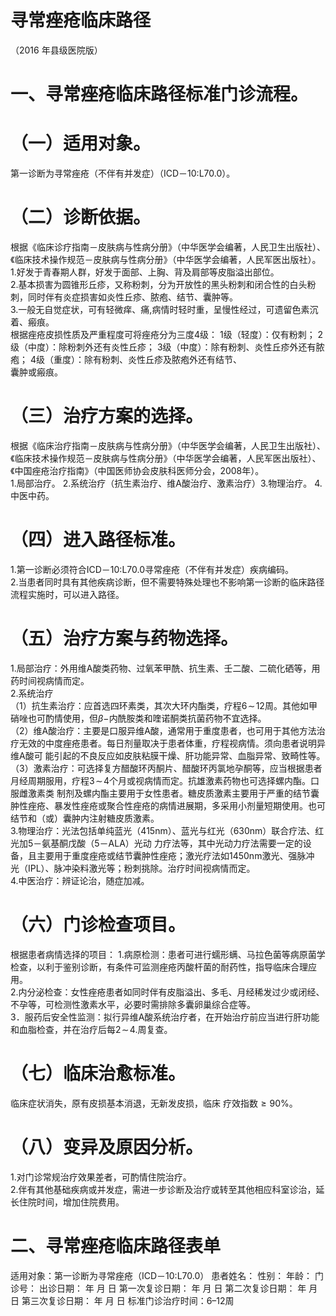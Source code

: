 # 寻常痤疮临床路径  
（2016 年县级医院版）  
# 一、寻常痤疮临床路径标准门诊流程。  
# （一）适用对象。  
第一诊断为寻常痤疮（不伴有并发症）（ICD－10:L70.0）。  
# （二）诊断依据。  
根据《临床诊疗指南－皮肤病与性病分册》（中华医学会编著，人民卫生出版社）、《临床技术操作规范－皮肤病与性病分册》（中华医学会编著，人民军医出版社）。  
1.好发于青春期人群，好发于面部、上胸、背及肩部等皮脂溢出部位。  
2.基本损害为圆锥形丘疹，又称粉刺，分为开放性的黑头粉刺和闭合性的白头粉刺，同时伴有炎症损害如炎性丘疹、脓疱、结节、囊肿等。  
3.一般无自觉症状，可有轻微痒、痛,病情时轻时重，呈慢性经过，可遗留色素沉着、瘢痕。  
根据痤疮皮损性质及严重程度可将痤疮分为三度4级： 1级（轻度）：仅有粉刺； 2级（中度）：除粉刺外还有炎性丘疹； 3级（中度）：除有粉刺、炎性丘疹外还有脓疱； 4级（重度）：除有粉刺、炎性丘疹及脓疱外还有结节、  
囊肿或瘢痕。  
# （三）治疗方案的选择。  
根据《临床治疗指南－皮肤病与性病分册》（中华医学会编著，人民卫生出版社）、《临床技术操作规范－皮肤病与性病分册》（中华医学会编著，人民军医出版社）、《中国痤疮治疗指南》（中国医师协会皮肤科医师分会，2008年）。  
1.局部治疗。 2.系统治疗（抗生素治疗、维A酸治疗、激素治疗）3.物理治疗。 4.中医中药。  
# （四）进入路径标准。  
1.第一诊断必须符合ICD－10:L70.0寻常痤疮（不伴有并发症）疾病编码。  
2.当患者同时具有其他疾病诊断，但不需要特殊处理也不影响第一诊断的临床路径流程实施时，可以进入路径。  
# （五）治疗方案与药物选择。  
1.局部治疗：外用维A酸类药物、过氧苯甲酰、抗生素、壬二酸、二硫化硒等，用药时间视病情而定。  
2.系统治疗  
（1）抗生素治疗：应首选四环素类，其次大环内酯类，疗程$6\!\sim\!12$周。其他如甲硝唑也可酌情使用，但$\beta-$内酰胺类和喹诺酮类抗菌药物不宜选择。  
（2）维A酸治疗：主要是口服异维A酸，通常用于重度患者，也可用于其他方法治疗无效的中度痤疮患者。每日剂量取决于患者体重，疗程视病情。须向患者说明异维A酸可 能引起的不良反应如皮肤粘膜干燥、肝功能异常、血脂异常、致畸性等。  
（3）激素治疗：可选择复方醋酸环丙酮片、醋酸环丙氯地孕酮等，应当根据患者月经周期服用，疗程$3\!\sim\!4$个月或视病情而定。抗雄激素药物也可选择螺内酯。口服雌激素类 制剂及螺内酯主要用于女性患者。糖皮质激素主要用于严重的结节囊肿性痤疮、暴发性痤疮或聚合性痤疮的病情进展期，多采用小剂量短期使用。也可结节和（或）囊肿内注射糖皮质激素。  
3.物理治疗：光法包括单纯蓝光（415nm）、蓝光与红光（630nm）联合疗法、红光加5－氨基酮戊酸（5－ALA）光动 力疗法等，其中光动力疗法需要一定的设备，且主要用于重度痤疮或结节囊肿性痤疮；激光疗法如1450nm激光、强脉冲 光（IPL）、脉冲染料激光等；粉刺挑除。治疗时间视病情而定。  
4.中医治疗：辨证论治，随症加减。  
# （六）门诊检查项目。  
根据患者病情选择的项目： 1.病原检测：患者可进行蠕形螨、马拉色菌等病原菌学  
检查，以利于鉴别诊断，有条件可监测痤疮丙酸杆菌的耐药性，指导临床合理应用。  
2.内分泌检查：女性痤疮患者如同时伴有皮脂溢出、多毛、月经稀发过少或闭经、不孕等，可检测性激素水平，必要时需排除多囊卵巢综合症等。  
3．服药后安全性监测：拟行异维A酸系统治疗者，在开始治疗前应当进行肝功能和血脂检查，并在治疗后每$2\!\sim\!4.$周复查。  
# （七）临床治愈标准。  
临床症状消失，原有皮损基本消退，无新发皮损，临床 疗效指数${\geqslant}90\%$。  
# （八）变异及原因分析。  
1.对门诊常规治疗效果差者，可酌情住院治疗。  
2.伴有其他基础疾病或并发症，需进一步诊断及治疗或转至其他相应科室诊治，延长住院时间，增加住院费用。  
# 二、寻常痤疮临床路径表单  
适用对象：第一诊断为寻常痤疮（ICD－10:L70.0） 患者姓名：            性别：    年龄：    门诊号：        出诊日期：     年    月   日  第一次复诊日期：     年    月   日 第二次复诊日期：     年    月   日   第三次复诊日期：     年    月   日 标准门诊治疗时间：6–12周  
